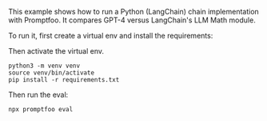This example shows how to run a Python (LangChain) chain implementation with Promptfoo. It compares GPT-4 versus LangChain's LLM Math module.

To run it, first create a virtual env and install the requirements:

Then activate the virtual env.

```
python3 -m venv venv
source venv/bin/activate
pip install -r requirements.txt
```

Then run the eval:

```
npx promptfoo eval
```

